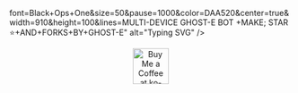 font=Black+Ops+One&size=50&pause=1000&color=DAA520&center=true&width=910&height=100&lines=MULTI-DEVICE GHOST-E BOT +MAKE; STAR ⭐+AND+FORKS+BY+GHOST-E" alt="Typing SVG" /></a>

<div align="center">
<a href='https://ko-fi.com/niedu target='_blank'><img height='64' style='border:0px;height:64px;' src='https://storage.ko-fi.com/cdn/kofi1.png?v=3' border='0' alt='Buy Me a Coffee at ko-fi.com' /></a>
